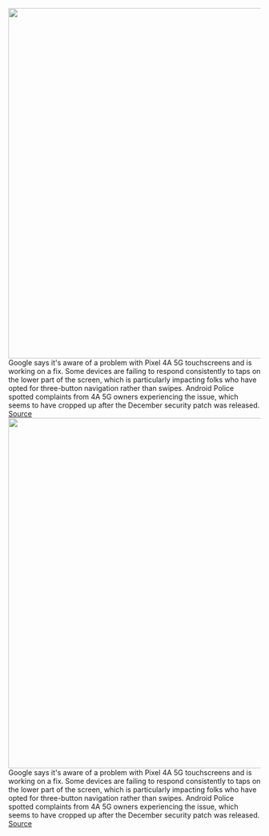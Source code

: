 <img src='https://cdn.vox-cdn.com/thumbor/1adorsAICserVBuUcIQIiAi1zDc=/0x0:2040x1360/1200x800/filters:focal(857x517:1183x843)/cdn.vox-cdn.com/uploads/chorus_image/image/68665253/akrales_201013_4137_0289.0.0.jpg' width='700px' /><br/>
Google says it's aware of a problem with Pixel 4A 5G touchscreens and is working on a fix. Some devices are failing to respond consistently to taps on the lower part of the screen, which is particularly impacting folks who have opted for three-button navigation rather than swipes. Android Police spotted complaints from 4A 5G owners experiencing the issue, which seems to have cropped up after the December security patch was released.
<a href='https://www.theverge.com/2021/1/13/22230007/google-pixel-4a-5g-touchscreen-issue'> Source <a/><img src='https://cdn.vox-cdn.com/thumbor/1adorsAICserVBuUcIQIiAi1zDc=/0x0:2040x1360/1200x800/filters:focal(857x517:1183x843)/cdn.vox-cdn.com/uploads/chorus_image/image/68665253/akrales_201013_4137_0289.0.0.jpg' width='700px' /><br/>
Google says it's aware of a problem with Pixel 4A 5G touchscreens and is working on a fix. Some devices are failing to respond consistently to taps on the lower part of the screen, which is particularly impacting folks who have opted for three-button navigation rather than swipes. Android Police spotted complaints from 4A 5G owners experiencing the issue, which seems to have cropped up after the December security patch was released.
<a href='https://www.theverge.com/2021/1/13/22230007/google-pixel-4a-5g-touchscreen-issue'> Source <a/>